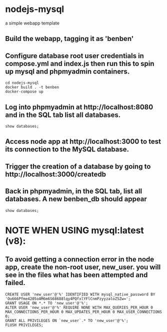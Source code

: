 # nodejs-mysql
a simple webapp template

## Build the webapp, tagging it as 'benben'
## Configure database root user credentials in compose.yml and index.js then run this to spin up mysql and phpmyadmin containers.
```
cd nodejs-mysql
docker build . -t benben
docker-compose up
```

## Log into phpmyadmin at http://localhost:8080 and in the SQL tab list all databases.
```
show databases;
```

## Access node app at http://localhost:3000 to test its connection to the MySQL database.

## Trigger the creation of a database by going to http://localhost:3000/createdb

## Back in phpmyadmin, in the SQL tab, list all databases. A new benben_db should appear
```
show databases;
```


# NOTE WHEN USING mysql:latest (v8):
## To avoid getting a connection error in the node app, create the non-root user, new_user. you will see in the files what has been attempted and failed.

```
CREATE USER 'new_user'@'%' IDENTIFIED WITH mysql_native_password BY 'Ou666Pfme4205oAM6m6S68688lqy4PQfxlYFlCnmPzyyzaloZ5Zw=';
GRANT USAGE ON *.* TO 'new_user'@'%';
ALTER USER 'new_user'@'%' REQUIRE NONE WITH MAX_QUERIES_PER_HOUR 0 MAX_CONNECTIONS_PER_HOUR 0 MAX_UPDATES_PER_HOUR 0 MAX_USER_CONNECTIONS 0;
GRANT ALL PRIVILEGES ON `new_user`.* TO 'new_user'@'%';
FLUSH PRIVILEGES;
```
